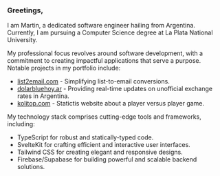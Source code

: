 
### Greetings,

I am Martin, a dedicated software engineer hailing from Argentina. Currently, I am pursuing a Computer Science degree at La Plata National University.

My professional focus revolves around software development, with a commitment to creating impactful applications that serve a purpose. Notable projects in my portfolio include:

- [list2email.com](https://list2email.com) - Simplifying list-to-email conversions.
- [dolarbluehoy.ar](https://dolarbluehoy.ar) - Providing real-time updates on unofficial exchange rates in Argentina.
- [kolitop.com](http://kolitop.com) - Statictis website about a player versus player game.

My technology stack comprises cutting-edge tools and frameworks, including:

- TypeScript for robust and statically-typed code.
- SvelteKit for crafting efficient and interactive user interfaces.
- Tailwind CSS for creating elegant and responsive designs.
- Firebase/Supabase for building powerful and scalable backend solutions.

